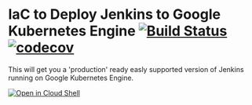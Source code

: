 # IaC to Deploy Jenkins to Google Kubernetes Engine [![Build Status](https://travis-ci.org/lzysh/ops-gke-jenkins.svg?branch=master)](https://travis-ci.org/lzysh/ops-gke-jenkins) [![codecov](https://codecov.io/gh/lzysh/ops-gke-jenkins/branch/master/graph/badge.svg)](https://codecov.io/gh/lzysh/ops-gke-jenkins)

This will get you a 'production' ready easly supported version of Jenkins running on Google Kubernetes Engine.

[![Open in Cloud Shell](http://gstatic.com/cloudssh/images/open-btn.png)](https://console.cloud.google.com/cloudshell/open?git_repo=https://github.com/lzysh/ops-IaC.git&page=shell)
